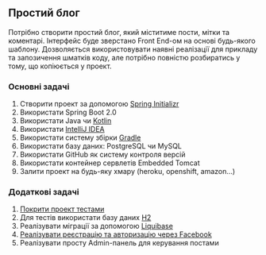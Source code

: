 ## Простий блог

Потрібно створити простий блог, який міститиме пости, мітки та коментарі. Інтерфейс буде зверстано Front End-ом на основі будь-якого шаблону. Дозволяється використовувати наявні реалізації для прикладу та запозичення шматків коду, але потрібно повністю розбиратись у тому, що копіюється у проект.

### Основні задачі
1) Створити проект за допомогою [Spring Initializr](https://start.spring.io/)
2) Використати Spring Boot 2.0
3) Використати Java чи [Kotlin](https://kotlinlang.org/)
4) Використати [IntelliJ IDEA](https://www.jetbrains.com/idea/)
5) Використати систему збірки [Gradle](https://gradle.org/)
6) Використати базу даних: PostgreSQL чи MySQL
7) Використати GitHub як систему контроля версій
8) Використати контейнер сервлетів Embedded Tomcat
9) Залити проект на будь-яку хмару (heroku, openshift, amazon...)

### Додаткові задачі
1) [Покрити проект тестами](https://docs.spring.io/spring/docs/current/spring-framework-reference/testing.html)
2) Для тестів використати базу даних [H2](http://www.h2database.com/html/main.html)
3) Реалізувати міграції за допомогою [Liquibase](http://www.liquibase.org/)
4) [Реалізувати реєстрацію та авторизацію через Facebook](https://docs.spring.io/spring-social-facebook/docs/2.0.3.RELEASE/reference/htmlsingle/)
5) Реалізувати просту Admin-панель для керування постами
